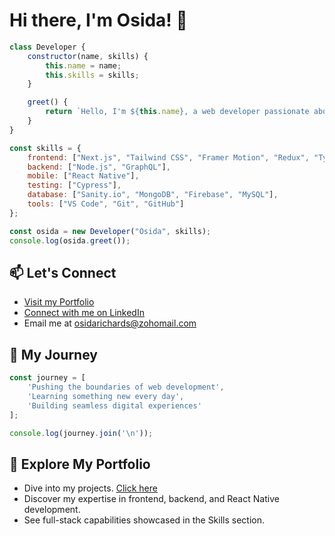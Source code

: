 # Hi there, I'm Osida! 👋

```javascript
class Developer {
    constructor(name, skills) {
        this.name = name;
        this.skills = skills;
    }

    greet() {
        return `Hello, I'm ${this.name}, a web developer passionate about full-stack development.`;
    }
}

const skills = {
    frontend: ["Next.js", "Tailwind CSS", "Framer Motion", "Redux", "TypeScript", "Figma"],
    backend: ["Node.js", "GraphQL"],
    mobile: ["React Native"],
    testing: ["Cypress"],
    database: ["Sanity.io", "MongoDB", "Firebase", "MySQL"],
    tools: ["VS Code", "Git", "GitHub"]
};

const osida = new Developer("Osida", skills);
console.log(osida.greet());
```

## 📫 Let's Connect

- [Visit my Portfolio](https://osida.vercel.app/)
- [Connect with me on LinkedIn](https://www.linkedin.com/in/osida-richards)
- Email me at [osidarichards@zohomail.com](mailto:osidarichards@zohomail.com)

## 🚀 My Journey

```javascript
const journey = [
    'Pushing the boundaries of web development',
    'Learning something new every day',
    'Building seamless digital experiences'
];

console.log(journey.join('\n'));
```

## 🚀 Explore My Portfolio

- Dive into my projects. [Click here](https://osida.vercel.app/)
- Discover my expertise in frontend, backend, and React Native development.
- See full-stack capabilities showcased in the Skills section.
